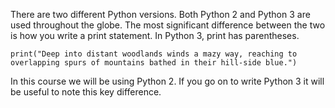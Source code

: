 There are two different Python versions. Both Python 2 and Python 3 are used throughout the globe. The most significant difference between the two is how you write a print statement. In Python 3, print has parentheses.

```print("Hello World!")
print("Deep into distant woodlands winds a mazy way, reaching to overlapping spurs of mountains bathed in their hill-side blue.")
```

In this course we will be using Python 2. If you go on to write Python 3 it will be useful to note this key difference.
